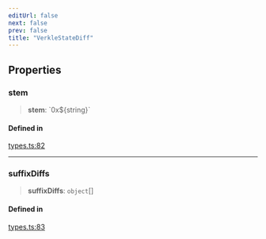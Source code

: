 ```yaml
---
editUrl: false
next: false
prev: false
title: "VerkleStateDiff"
---
```


## Properties

### stem

> **stem**: \`0x$\{string\}\`

#### Defined in

[types.ts:82](https://github.com/evmts/tevm-monorepo/blob/main/packages/block/src/types.ts#L82)

***

### suffixDiffs

> **suffixDiffs**: `object`[]

#### Defined in

[types.ts:83](https://github.com/evmts/tevm-monorepo/blob/main/packages/block/src/types.ts#L83)
